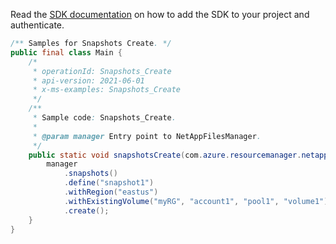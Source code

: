 Read the [SDK documentation](https://github.com/Azure/azure-sdk-for-java/blob/azure-resourcemanager-netapp_1.0.0-beta.5/sdk/netapp/azure-resourcemanager-netapp/README.md) on how to add the SDK to your project and authenticate.

```java
/** Samples for Snapshots Create. */
public final class Main {
    /*
     * operationId: Snapshots_Create
     * api-version: 2021-06-01
     * x-ms-examples: Snapshots_Create
     */
    /**
     * Sample code: Snapshots_Create.
     *
     * @param manager Entry point to NetAppFilesManager.
     */
    public static void snapshotsCreate(com.azure.resourcemanager.netapp.NetAppFilesManager manager) {
        manager
            .snapshots()
            .define("snapshot1")
            .withRegion("eastus")
            .withExistingVolume("myRG", "account1", "pool1", "volume1")
            .create();
    }
}
```
